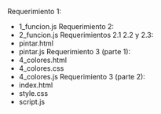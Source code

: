 Requerimiento 1: 
- 1_funcion.js
Requerimiento 2:
- 2_funcion.js
Requerimientos 2.1 2.2 y 2.3:
- pintar.html
- pintar.js
Requerimiento 3 (parte 1):
- 4_colores.html
- 4_colores.css
- 4_colores.js
Requerimiento 3 (parte 2):
- index.html
- style.css
- script.js
